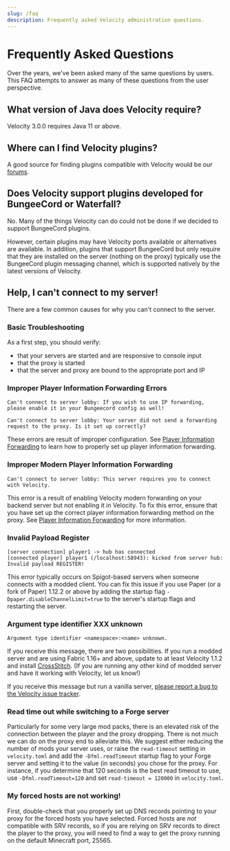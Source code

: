 ```yaml
---
slug: /faq
description: Frequently asked Velocity administration questions.
---
```


# Frequently Asked Questions

Over the years, we've been asked many of the same questions by users. This FAQ attempts to answer as
many of these questions from the user perspective.

## What version of Java does Velocity require?

Velocity 3.0.0 requires Java 11 or above.

## Where can I find Velocity plugins?

A good source for finding plugins compatible with Velocity would be our
[forums](https://forums.papermc.io/forums/velocity-plugin-releases/).

## Does Velocity support plugins developed for BungeeCord or Waterfall?

No. Many of the things Velocity can do could not be done if we decided to support BungeeCord
plugins.

However, certain plugins may have Velocity ports available or alternatives are available. In
addition, plugins that support BungeeCord but only require that they are installed on the server
(nothing on the proxy) typically use the BungeeCord plugin messaging channel, which is supported
natively by the latest versions of Velocity.

## Help, I can't connect to my server!

There are a few common causes for why you can't connect to the server.

### Basic Troubleshooting

As a first step, you should verify:

- that your servers are started and are responsive to console input
- that the proxy is started
- that the server and proxy are bound to the appropriate port and IP

### Improper Player Information Forwarding Errors

```
Can't connect to server lobby: If you wish to use IP forwarding, please enable it in your Bungeecord config as well!
```

```
Can't connect to server lobby: Your server did not send a forwarding request to the proxy. Is it set up correctly?
```

These errors are result of improper configuration. See
[Player Information Forwarding](forwarding.md) to learn how to properly set up player information
forwarding.

### Improper Modern Player Information Forwarding

```
Can't connect to server lobby: This server requires you to connect with Velocity.
```

This error is a result of enabling Velocity modern forwarding on your backend server but not
enabling it in Velocity. To fix this error, ensure that you have set up the correct player
information forwarding method on the proxy. See [Player Information Forwarding](forwarding.md) for
more information.

### Invalid Payload Register

```
[server connection] player1 -> hub has connected
[connected player] player1 (/localhost:58943): kicked from server hub: Invalid payload REGISTER!
```

This error typically occurs on Spigot-based servers when someone connects with a modded client. You
can fix this issue if you use Paper (or a fork of Paper) 1.12.2 or above by adding the startup flag
`-Dpaper.disableChannelLimit=true` to the server's startup flags and restarting the server.

### Argument type identifier XXX unknown

```
Argument type identifier <namespace>:<name> unknown.
```

If you receive this message, there are two possibilities. If you run a modded server and are using
Fabric 1.16+ and above, update to at least Velocity 1.1.2 and install
[CrossStitch](https://www.curseforge.com/minecraft/mc-mods/crossstitch). (If you are running any
other kind of modded server and have it working with Velocity, let us know!)

If you receive this message but run a vanilla server,
[please report a bug to the Velocity issue tracker](https://github.com/PaperMC/Velocity/issues/new).

### Read time out while switching to a Forge server

Particularly for some very large mod packs, there is an elevated risk of the connection between the
player and the proxy dropping. There is not much we can do on the proxy end to alleviate this. We
suggest either reducing the number of mods your server uses, or raise the `read-timeout` setting in
`velocity.toml` and add the `-Dfml.readTimeout` startup flag to your Forge server and setting it to
the value (in seconds) you chose for the proxy. For instance, if you determine that 120 seconds is
the best read timeout to use, use `-Dfml.readTimeout=120` and set `read-timeout = 120000` in
`velocity.toml`.

### My forced hosts are not working!

First, double-check that you properly set up DNS records pointing to your proxy for the forced hosts
you have selected. Forced hosts are _not_ compatible with SRV records, so if you are relying on SRV
records to direct the player to the proxy, you will need to find a way to get the proxy running on
the default Minecraft port, 25565.
